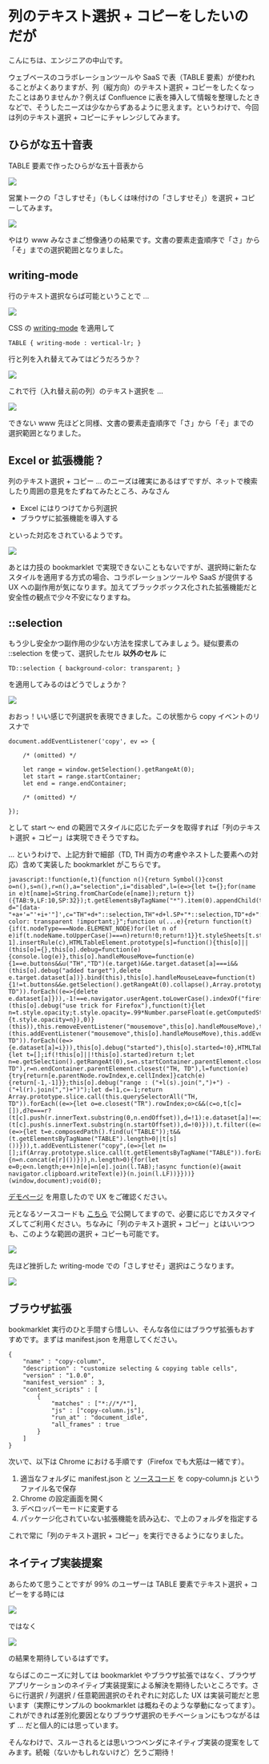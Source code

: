 # 列のテキスト選択 + コピーをしたいのだが

こんにちは、エンジニアの中山です。

ウェブベースのコラボレーションツールや SaaS で表（TABLE 要素）が使われることがよくありますが、列（縦方向）のテキスト選択 + コピーをしたくなったことはありませんか？例えば Confluence に表を挿入して情報を整理したときなどで、そうしたニーズは少なからずあるように思えます。というわけで、今回は列のテキスト選択 + コピーにチャレンジしてみます。

## ひらがな五十音表

TABLE 要素で作ったひらがな五十音表から

<img src='https://raw.githubusercontent.com/nakayama-kazuki/2020/master/bookmarklets/column/img/50-1.png' />

営業トークの「さしすせそ」（もしくは味付けの「さしすせそ」）を選択 + コピーしてみます。

<img src='https://raw.githubusercontent.com/nakayama-kazuki/2020/master/bookmarklets/column/img/50-2.png' />

やはり www みなさまご想像通りの結果です。文書の要素走査順序で「さ」から「そ」までの選択範囲となりました。

## writing-mode

行のテキスト選択ならば可能ということで …

<img src='https://raw.githubusercontent.com/nakayama-kazuki/2020/master/bookmarklets/column/img/50-8.png' />

CSS の [writing-mode](https://www.w3.org/TR/css-writing-modes-3/) を適用して

```
TABLE { writing-mode : vertical-lr; }
```

行と列を入れ替えてみてはどうだろうか？

<img src='https://raw.githubusercontent.com/nakayama-kazuki/2020/master/bookmarklets/column/img/50-3.png' />

これで行（入れ替え前の列）のテキスト選択を …

<img src='https://raw.githubusercontent.com/nakayama-kazuki/2020/master/bookmarklets/column/img/50-4.png' />

できない www 先ほどと同様、文書の要素走査順序で「さ」から「そ」までの選択範囲となりました。

## Excel or 拡張機能？

列のテキスト選択 + コピー … のニーズは確実にあるはずですが、ネットで検索したり周囲の意見をたずねてみたところ、みなさん

- Excel にはりつけてから列選択
- ブラウザに拡張機能を導入する

といった対応をされているようです。

<img src='https://raw.githubusercontent.com/nakayama-kazuki/2020/master/bookmarklets/column/img/50-9.png' />

あとは力技の bookmarklet で実現できないこともないですが、選択時に新たなスタイルを適用する方式の場合、コラボレーションツールや SaaS が提供する UX への副作用が気になります。加えてブラックボックス化された拡張機能だと安全性の観点で少々不安になりますね。

## ::selection

もう少し安全かつ副作用の少ない方法を探求してみましょう。疑似要素の ::selection を使って、選択したセル **以外のセル** に

```
TD::selection { background-color: transparent; }
```

を適用してみるのはどうでしょうか？

<img src='https://raw.githubusercontent.com/nakayama-kazuki/2020/master/bookmarklets/column/img/50-5.png' />

おおっ！いい感じで列選択を表現できました。この状態から copy イベントのリスナで

```
document.addEventListener('copy', ev => {

    /* (omitted) */

    let range = window.getSelection().getRangeAt(0);
    let start = range.startContainer;
    let end = range.endContainer;

    /* (omitted) */

});
```

として start ～ end の範囲でスタイルに応じたデータを取得すれば「列のテキスト選択 + コピー」は実現できそうですね。

… というわけで、上記方針で細部（TD, TH 両方の考慮やネストした要素への対応）含めて実装した bookmarklet がこちらです。

```
javascript:!function(e,t){function n(){return Symbol()}const o=n(),s=n(),r=n(),a="selection",i="disabled",l=(e=>{let t={};for(name in e)t[name]=String.fromCharCode(e[name]);return t})({TAB:9,LF:10,SP:32});t.getElementsByTagName("*").item(0).appendChild(t.createElement("STYLE"));let d="[data-"+a+'="'+i+'"]',c="TH"+d+"::selection,TH"+d+l.SP+"*::selection,TD"+d+"::selection,TD"+d+l.SP+"*::selection{background-color: transparent !important;}";function u(...e){return function(t){if(t.nodeType===Node.ELEMENT_NODE)for(let n of e)if(t.nodeName.toUpperCase()===n)return!0;return!1}}t.styleSheets[t.styleSheets.length-1].insertRule(c),HTMLTableElement.prototype[s]=function(){this[o]||(this[o]={},this[o].debug=function(e){console.log(e)},this[o].handleMouseMove=function(e){1==e.buttons&&u("TH","TD")(e.target)&&e.target.dataset[a]===i&&(this[o].debug("added target"),delete e.target.dataset[a])}.bind(this),this[o].handleMouseLeave=function(t){1!=t.buttons&&e.getSelection().getRangeAt(0).collapse(),Array.prototype.slice.call(this.querySelectorAll("TH, TD")).forEach((e=>{delete e.dataset[a]})),-1!==e.navigator.userAgent.toLowerCase().indexOf("firefox")&&(this[o].debug("use trick for Firefox"),function(t){let n=t.style.opacity;t.style.opacity=.99*Number.parseFloat(e.getComputedStyle(t).opacity),window.setTimeout((()=>{t.style.opacity=n}),0)}(this)),this.removeEventListener("mousemove",this[o].handleMouseMove),this.removeEventListener("mouseleave",this[o].handleMouseLeave),this[o].debug("stopped"),this[o].started=!1}.bind(this),this[o].started=!1),this[o].started||(this.addEventListener("mousemove",this[o].handleMouseMove),this.addEventListener("mouseleave",this[o].handleMouseLeave)),Array.prototype.slice.call(this.querySelectorAll("TH, TD")).forEach((e=>{e.dataset[a]=i})),this[o].debug("started"),this[o].started=!0},HTMLTableElement.prototype[r]=function(){let t=[];if(!this[o]||!this[o].started)return t;let n=e.getSelection().getRangeAt(0),s=n.startContainer.parentElement.closest("TH, TD"),r=n.endContainer.parentElement.closest("TH, TD"),l=function(e){try{return[e.parentNode.rowIndex,e.cellIndex]}catch(e){return[-1,-1]}};this[o].debug("range : ("+l(s).join(",")+") - ("+l(r).join(",")+")");let d=!1,c=-1;return Array.prototype.slice.call(this.querySelectorAll("TH, TD")).forEach((e=>{let o=e.closest("TR").rowIndex;o>c&&(c=o,t[c]=[]),d?e===r?(t[c].push(r.innerText.substring(0,n.endOffset)),d=!1):e.dataset[a]!==i&&t[c].push(e.innerText):e===s&&(t[c].push(s.innerText.substring(n.startOffset)),d=!0)})),t.filter((e=>e))},t.addEventListener("selectstart",(e=>{let t=e.composedPath().find(u("TABLE"));t&&(t.getElementsByTagName("TABLE").length>0||t[s]())})),t.addEventListener("copy",(e=>{let n=[];if(Array.prototype.slice.call(t.getElementsByTagName("TABLE")).forEach((e=>{n=n.concat(e[r]())})),n.length>0){for(let e=0;e<n.length;e++)n[e]=n[e].join(l.TAB);!async function(e){await navigator.clipboard.writeText(e)}(n.join(l.LF))}}))}(window,document);void(0);
```

[デモページ](https://pj-corridor.net/table-demo/demo.html) を用意したので UX をご確認ください。

元となるソースコードも [こちら](https://github.com/nakayama-kazuki/2020/blob/master/bookmarklets/copy-column-v2.txt) で公開してますので、必要に応じでカスタマイズしてご利用ください。ちなみに「列のテキスト選択 + コピー」とはいいつつも、このような範囲の選択 + コピーも可能です。

<img src='https://raw.githubusercontent.com/nakayama-kazuki/2020/master/bookmarklets/column/img/50-6.png' />

先ほど挫折した writing-mode での「さしすせそ」選択はこうなります。

<img src='https://raw.githubusercontent.com/nakayama-kazuki/2020/master/bookmarklets/column/img/50-7.png' />

## ブラウザ拡張

bookmarklet 実行のひと手間すら惜しい、そんな各位にはブラウザ拡張もおすすめです。まずは manifest.json を用意してください。

```
{
    "name" : "copy-column",
    "description" : "customize selecting & copying table cells",
    "version" : "1.0.0",
    "manifest_version" : 3,
    "content_scripts" : [
        {
            "matches" : ["*://*/*"],
            "js" : ["copy-column.js"],
            "run_at" : "document_idle",
            "all_frames" : true
        }
    ]
}
```

次いで、以下は Chrome における手順です（Firefox でも大筋は一緒です）。

1. 適当なフォルダに manifest.json と [ソースコード](https://github.com/nakayama-kazuki/2020/blob/master/bookmarklets/copy-column-v2.txt)  を copy-column.js というファイル名で保存
2. Chrome の設定画面を開く
3. デベロッパーモードに変更する
4. パッケージ化されていない拡張機能を読み込む、で上のフォルダを指定する

これで常に「列のテキスト選択 + コピー」を実行できるようになりました。

## ネイティブ実装提案

あらためて思うことですが 99% のユーザーは TABLE 要素でテキスト選択 + コピーをする時には

<img src='https://raw.githubusercontent.com/nakayama-kazuki/2020/master/bookmarklets/column/img/50-2.png' />

ではなく

<img src='https://raw.githubusercontent.com/nakayama-kazuki/2020/master/bookmarklets/column/img/50-5.png' />

の結果を期待しているはずです。

ならばこのニーズに対しては bookmarklet やブラウザ拡張ではなく、ブラウザアプリケーションのネイティブ実装提案による解決を期待したいところです。さらに行選択 / 列選択 / 任意範囲選択のそれぞれに対応した UX は実装可能だと思います（実際にサンプルの bookmarklet は概ねそのような挙動になってます）。これができれば差別化要因となりブラウザ選択のモチベーションにもつながるはず … だと個人的には思っています。

そんなわけで、スルーされるとは思いつつベンダにネイティブ実装の提案をしてみます。続報（ないかもしれないけど）乞うご期待！

